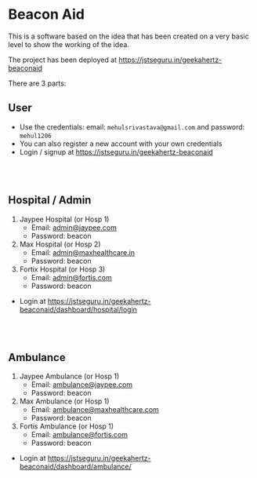 # Beacon Aid

This is a software based on the idea that has been created on a very basic level to show the working of the idea.

The project has been deployed at https://jstseguru.in/geekahertz-beaconaid

There are 3 parts:
## User
- Use the credentials: email: `mehulsrivastava@gmail.com` and password: `mehul1206`
- You can also register a new account with your own credentials
- Login / signup at https://jstseguru.in/geekahertz-beaconaid


<br><br>
## Hospital / Admin
1. Jaypee Hospital (or Hosp 1)
    - Email: admin@jaypee.com
    - Password: beacon
2. Max Hospital (or Hosp 2)
    - Email: admin@maxhealthcare.in
    - Password: beacon
3. Fortix Hospital (or Hosp 3)
    - Email: admin@fortis.com
    - Password: beacon
- Login at https://jstseguru.in/geekahertz-beaconaid/dashboard/hospital/login

<br><br>



## Ambulance
1. Jaypee Ambulance (or Hosp 1)
    - Email: ambulance@jaypee.com
    - Password: beacon
2. Max Ambulance (or Hosp 1)
    - Email: ambulance@maxhealthcare.com
    - Password: beacon
3. Fortis Ambulance (or Hosp 1)
    - Email: ambulance@fortis.com
    - Password: beacon
- Login at https://jstseguru.in/geekahertz-beaconaid/dashboard/ambulance/
